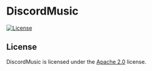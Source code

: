 # DiscordMusic

[![License](https://lxgaming.github.io/badges/License-Apache%202.0-blue.svg)](https://www.apache.org/licenses/LICENSE-2.0)

## License
DiscordMusic is licensed under the [Apache 2.0](https://www.apache.org/licenses/LICENSE-2.0) license.